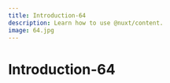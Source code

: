 ```yaml
---
title: Introduction-64
description: Learn how to use @nuxt/content.
image: 64.jpg
---
```


# Introduction-64

<article-image name="64.jpg" alt="サンプル画像"></article-image>
